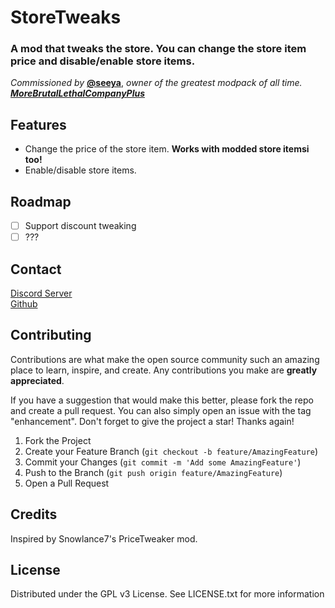 # StoreTweaks

### A mod that tweaks the store. You can change the store item price and disable/enable store items.

*Commissioned by* [**@seeya**](https://thunderstore.io/c/lethal-company/p/seechela/), *owner of the greatest modpack of all time. [**MoreBrutalLethalCompanyPlus**](https://thunderstore.io/c/lethal-company/p/seechela/MoreBrutalLethalCompanyPlus/)*

## Features

- Change the price of the store item. **Works with modded store itemsi too!**
- Enable/disable store items.

## Roadmap

- [ ] Support discount tweaking
- [ ] ???

## Contact

[Discord Server](https://discord.gg/CBfamjDeCG)  
[Github](https://github.com/baldugus/StoreTweaks)

## Contributing

Contributions are what make the open source community such an amazing place to learn, inspire, and create. Any contributions you make are **greatly appreciated**.

If you have a suggestion that would make this better, please fork the repo and create a pull request. You can also simply open an issue with the tag "enhancement".
Don't forget to give the project a star! Thanks again!

1. Fork the Project
2. Create your Feature Branch (`git checkout -b feature/AmazingFeature`)
3. Commit your Changes (`git commit -m 'Add some AmazingFeature'`)
4. Push to the Branch (`git push origin feature/AmazingFeature`)
5. Open a Pull Request

## Credits

Inspired by Snowlance7's PriceTweaker mod.

## License

Distributed under the GPL v3 License. See LICENSE.txt for more information
